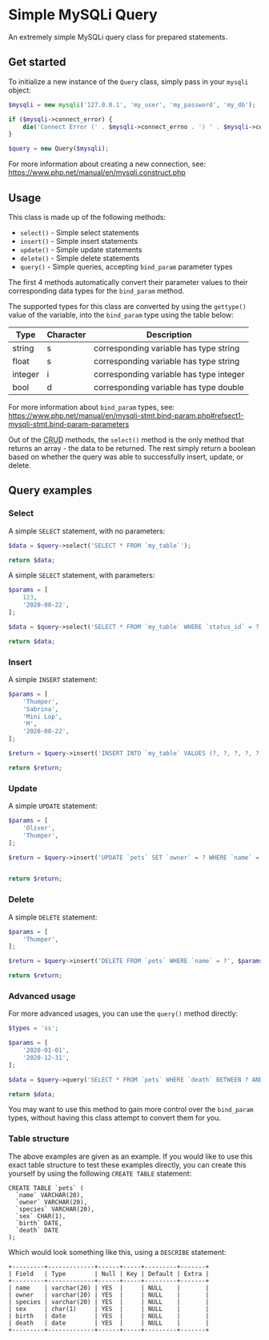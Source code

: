 # Simple MySQLi Query

An extremely simple MySQLi query class for prepared statements.

## Get started

To initialize a new instance of the `Query` class, simply pass in your `mysqli` object:

```php
$mysqli = new mysqli('127.0.0.1', 'my_user', 'my_password', 'my_db');

if ($mysqli->connect_error) {
    die('Connect Error (' . $mysqli->connect_errno . ') ' . $mysqli->connect_error);
}

$query = new Query($mysqli);
```

For more information about creating a new connection, see: https://www.php.net/manual/en/mysqli.construct.php

## Usage

This class is made up of the following methods:

- `select()` - Simple select statements
- `insert()` - Simple insert statements
- `update()` - Simple update statements
- `delete()` - Simple delete statements
- `query()` - Simple queries, accepting `bind_param` parameter types

The first 4 methods automatically convert their parameter values to their corresponding data types for the `bind_param` method.

The supported types for this class are converted by using the `gettype()` value of the variable, into the `bind_param` type using the table below: 

| Type    | Character | Description                             |
|---------|-----------|-----------------------------------------|
| string  | s         | corresponding variable has type string  |
| float   | s         | corresponding variable has type string  |
| integer | i         | corresponding variable has type integer |
| bool    | d         | corresponding variable has type double  |

For more information about `bind_param` types, see: https://www.php.net/manual/en/mysqli-stmt.bind-param.php#refsect1-mysqli-stmt.bind-param-parameters 

Out of the <abbr title="Create, Read, Update, Delete">CRUD</abbr> methods, the `select()` method is the only method that returns an array - the data to be returned. The rest simply return a boolean based on whether the query was able to successfully insert, update, or delete.

## Query examples

### Select

A simple `SELECT` statement, with no parameters:

```php
$data = $query->select('SELECT * FROM `my_table`');

return $data;
```

A simple `SELECT` statement, with parameters:

```php
$params = [
    123,
    '2020-08-22',
];

$data = $query->select('SELECT * FROM `my_table` WHERE `status_id` = ? AND `created_at` > ? ', $params);

return $data;
```

### Insert

A simple `INSERT` statement:

```php
$params = [
    'Thumper',
    'Sabrina',
    'Mini Lop',
    'M',
    '2020-08-22',
];

$return = $query->insert('INSERT INTO `my_table` VALUES (?, ?, ?, ?, ?)');

return $return;
```

### Update

A simple `UPDATE` statement:

```php
$params = [
    'Oliver',
    'Thumper',
];

$return = $query->insert('UPDATE `pets` SET `owner` = ? WHERE `name` = ?');


return $return;
```

### Delete

A simple `DELETE` statement:

```php
$params = [
    'Thumper',
];

$return = $query->insert('DELETE FROM `pets` WHERE `name` = ?', $params);

return $return;
```

### Advanced usage

For more advanced usages, you can use the `query()` method directly:

```php
$types = 'ss';

$params = [
    '2020-01-01',
    '2020-12-31',
];

$data = $query->query('SELECT * FROM `pets` WHERE `death` BETWEEN ? AND ?', $types, $params);

return $data;
```

You may want to use this method to gain more control over the `bind_param` types, without having this class attempt to convert them for you.

### Table structure

The above examples are given as an example. If you would like to use this exact table structure to test these examples directly, you can create this yourself by using the following `CREATE TABLE` statement:

```mysql
CREATE TABLE `pets` (
  `name` VARCHAR(20),
  `owner` VARCHAR(20),
  `species` VARCHAR(20),
  `sex` CHAR(1),
  `birth` DATE,
  `death` DATE
);
```

Which would look something like this, using a `DESCRIBE` statement:

```text
+---------+-------------+------+-----+---------+-------+
| Field   | Type        | Null | Key | Default | Extra |
+---------+-------------+------+-----+---------+-------+
| name    | varchar(20) | YES  |     | NULL    |       |
| owner   | varchar(20) | YES  |     | NULL    |       |
| species | varchar(20) | YES  |     | NULL    |       |
| sex     | char(1)     | YES  |     | NULL    |       |
| birth   | date        | YES  |     | NULL    |       |
| death   | date        | YES  |     | NULL    |       |
+---------+-------------+------+-----+---------+-------+
```
